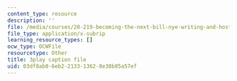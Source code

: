 ```yaml
---
content_type: resource
description: ''
file: /media/courses/20-219-becoming-the-next-bill-nye-writing-and-hosting-the-educational-show-january-iap-2015/03df8ab06eb2213313628e38b85a57ef_17uL1VoaWTQ.srt
file_type: application/x-subrip
learning_resource_types: []
ocw_type: OCWFile
resourcetype: Other
title: 3play caption file
uid: 03df8ab0-6eb2-2133-1362-8e38b85a57ef
---
```

